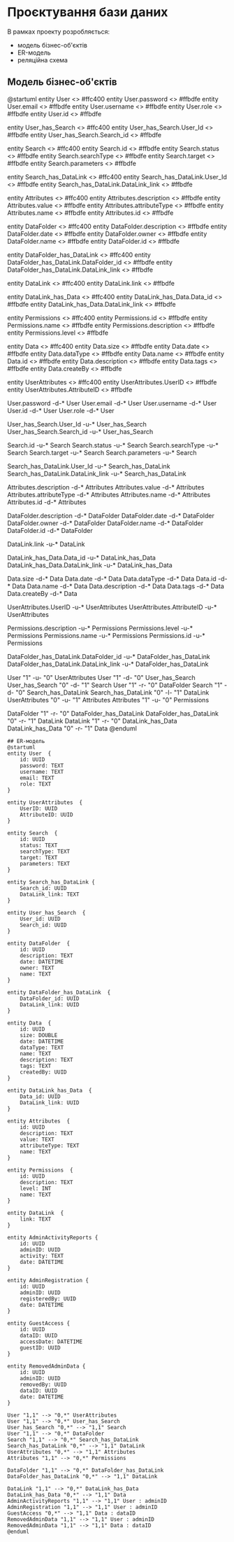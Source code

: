 # Проєктування бази даних

В рамках проекту розробляється: 
- модель бізнес-об'єктів 
- ER-модель
- реляційна схема

## Модель бізнес-об'єктів
@startuml
entity User <<ENTITY>> #ffc400
entity User.password <<TEXT>> #ffbdfe
entity User.email <<TEXT>> #ffbdfe
entity User.username <<TEXT>> #ffbdfe
entity User.role <<TEXT>> #ffbdfe
entity User.id <<UUID>> #ffbdfe

entity User_has_Search <<ENTITY>> #ffc400
entity User_has_Search.User_Id <<UUID>> #ffbdfe
entity User_has_Search.Search_id <<UUID>> #ffbdfe

entity Search <<ENTITY>> #ffc400
entity Search.id <<UUID>> #ffbdfe
entity Search.status <<TEXT>> #ffbdfe
entity Search.searchType <<TEXT>> #ffbdfe
entity Search.target <<TEXT>> #ffbdfe
entity Search.parameters <<TEXT>> #ffbdfe

entity Search_has_DataLink <<ENTITY>> #ffc400
entity Search_has_DataLink.User_Id <<UUID>> #ffbdfe
entity Search_has_DataLink.DataLink_link <<TEXT>> #ffbdfe

entity Attributes <<ENTITY>> #ffc400
entity Attributes.description <<TEXT>> #ffbdfe
entity Attributes.value <<TEXT>> #ffbdfe
entity Attributes.attributeType <<TEXT>> #ffbdfe
entity Attributes.name <<TEXT>> #ffbdfe
entity Attributes.id <<UUID>> #ffbdfe

entity DataFolder <<ENTITY>> #ffc400
entity DataFolder.description <<TEXT>> #ffbdfe
entity DataFolder.date <<DATETIME>> #ffbdfe
entity DataFolder.owner <<TEXT>> #ffbdfe
entity DataFolder.name <<TEXT>> #ffbdfe
entity DataFolder.id <<UUID>> #ffbdfe

entity DataFolder_has_DataLink <<ENTITY>> #ffc400
entity DataFolder_has_DataLink.DataFolder_id <<UUID>> #ffbdfe
entity DataFolder_has_DataLink.DataLink_link <<UUID>> #ffbdfe

entity DataLink <<ENTITY>> #ffc400
entity DataLink.link <<TEXT>> #ffbdfe

entity DataLink_has_Data <<ENTITY>> #ffc400
entity DataLink_has_Data.Data_id <<UUID>> #ffbdfe
entity DataLink_has_Data.DataLink_link <<UUID>> #ffbdfe

entity Permissions <<ENTITY>> #ffc400
entity Permissions.id <<UUID>> #ffbdfe
entity Permissions.name <<TEXT>> #ffbdfe
entity Permissions.description <<TEXT>> #ffbdfe
entity Permissions.level <<INT>> #ffbdfe

entity Data <<ENTITY>> #ffc400
entity Data.size <<DOUBLE>> #ffbdfe
entity Data.date <<DATETIME>> #ffbdfe
entity Data.dataType <<TEXT>> #ffbdfe
entity Data.name <<TEXT>> #ffbdfe
entity Data.id <<UUID>> #ffbdfe
entity Data.description <<TEXT>> #ffbdfe
entity Data.tags <<TEXT>> #ffbdfe
entity Data.createBy <<UUID>> #ffbdfe

entity UserAttributes <<ENTITY>> #ffc400
entity UserAttributes.UserID <<UUID>> #ffbdfe
entity UserAttributes.AttributeID <<UUID>> #ffbdfe

User.password -d-* User
User.email -d-* User
User.username -d-* User
User.id -d-* User
User.role -d-* User

User_has_Search.User_Id -u-* User_has_Search
User_has_Search.Search_id -u-* User_has_Search

Search.id -u-* Search
Search.status -u-* Search
Search.searchType -u-* Search
Search.target -u-* Search
Search.parameters -u-* Search

Search_has_DataLink.User_Id -u-* Search_has_DataLink
Search_has_DataLink.DataLink_link -u-* Search_has_DataLink

Attributes.description -d-* Attributes
Attributes.value -d-* Attributes
Attributes.attributeType -d-* Attributes
Attributes.name -d-* Attributes
Attributes.id -d-* Attributes

DataFolder.description -d-* DataFolder
DataFolder.date -d-* DataFolder
DataFolder.owner -d-* DataFolder
DataFolder.name -d-* DataFolder
DataFolder.id -d-* DataFolder

DataLink.link -u-* DataLink

DataLink_has_Data.Data_id -u-* DataLink_has_Data
DataLink_has_Data.DataLink_link -u-* DataLink_has_Data

Data.size -d-* Data
Data.date -d-* Data
Data.dataType -d-* Data
Data.id -d-* Data
Data.name -d-* Data
Data.description -d-* Data
Data.tags -d-* Data
Data.createBy -d-* Data

UserAttributes.UserID -u-* UserAttributes
UserAttributes.AttributeID -u-* UserAttributes

Permissions.description -u-* Permissions
Permissions.level -u-* Permissions
Permissions.name -u-* Permissions
Permissions.id -u-* Permissions

DataFolder_has_DataLink.DataFolder_id -u-* DataFolder_has_DataLink
DataFolder_has_DataLink.DataLink_link -u-* DataFolder_has_DataLink

User "1" -u- "0" UserAttributes
User "1" -d- "0" User_has_Search
User_has_Search "0" -d- "1" Search
User "1" -r- "0" DataFolder
Search "1" -d- "0" Search_has_DataLink
Search_has_DataLink "0" -l- "1" DataLink
UserAttributes "0" -u- "1" Attributes
Attributes "1" -u- "0" Permissions

DataFolder "1" -r- "0" DataFolder_has_DataLink
DataFolder_has_DataLink "0" -r- "1" DataLink
DataLink "1" -r- "0" DataLink_has_Data
DataLink_has_Data "0" -r- "1" Data
@enduml
```
## ER-модель
@startuml
entity User  {
	id: UUID
	password: TEXT
	username: TEXT
	email: TEXT
	role: TEXT 	
}

entity UserAttributes  {
	UserID: UUID
	AttributeID: UUID
}

entity Search  {
	id: UUID
	status: TEXT
	searchType: TEXT
	target: TEXT
	parameters: TEXT
}

entity Search_has_DataLink {
	Search_id: UUID 
	DataLink_link: TEXT
}

entity User_has_Search  {
	User_id: UUID
	Search_id: UUID
}

entity DataFolder  {
	id: UUID
	description: TEXT
	date: DATETIME 
	owner: TEXT
	name: TEXT
}

entity DataFolder_has_DataLink  {
	DataFolder_id: UUID
	DataLink_link: UUID
}

entity Data  {
	id: UUID
	size: DOUBLE
	date: DATETIME 
	dataType: TEXT
	name: TEXT
	description: TEXT
	tags: TEXT
	createdBy: UUID 
}

entity DataLink_has_Data  {
	Data_id: UUID
	DataLink_link: UUID
}

entity Attributes  {
	id: UUID
	description: TEXT
	value: TEXT
	attributeType: TEXT
	name: TEXT
}

entity Permissions  {
	id: UUID
	description: TEXT
	level: INT
	name: TEXT
}

entity DataLink  {
	link: TEXT
}

entity AdminActivityReports {
	id: UUID
	adminID: UUID
	activity: TEXT
	date: DATETIME
}

entity AdminRegistration {
	id: UUID
	adminID: UUID
	registeredBy: UUID 	
	date: DATETIME
}

entity GuestAccess {
	id: UUID
	dataID: UUID
	accessDate: DATETIME
	guestID: UUID
}

entity RemovedAdminData {
	id: UUID
	adminID: UUID
	removedBy: UUID 	
	dataID: UUID
	date: DATETIME
}

User "1,1" --> "0,*" UserAttributes
User "1,1" --> "0,*" User_has_Search
User_has_Search "0,*" --> "1,1" Search
User "1,1" --> "0,*" DataFolder
Search "1,1" --> "0,*" Search_has_DataLink
Search_has_DataLink "0,*" --> "1,1" DataLink
UserAttributes "0,*" --> "1,1" Attributes
Attributes "1,1" --> "0,*" Permissions

DataFolder "1,1" --> "0,*" DataFolder_has_DataLink
DataFolder_has_DataLink "0,*" --> "1,1" DataLink

DataLink "1,1" --> "0,*" DataLink_has_Data
DataLink_has_Data "0,*" --> "1,1" Data
AdminActivityReports "1,1" --> "1,1" User : adminID
AdminRegistration "1,1" --> "1,1" User : adminID
GuestAccess "0,*" --> "1,1" Data : dataID
RemovedAdminData "1,1" --> "1,1" User : adminID
RemovedAdminData "1,1" --> "1,1" Data : dataID
@enduml

